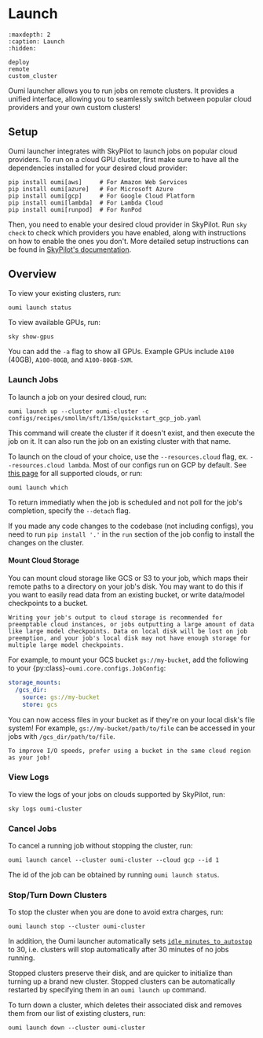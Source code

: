 # Launch

```{toctree}
:maxdepth: 2
:caption: Launch
:hidden:

deploy
remote
custom_cluster
```

Oumi launcher allows you to run jobs on remote clusters. It provides a unified interface, allowing you to seamlessly switch between popular cloud providers and your own custom clusters!

## Setup

Oumi launcher integrates with SkyPilot to launch jobs on popular cloud providers. To run on a cloud GPU cluster, first make sure to have all the dependencies installed for your desired cloud provider:

  ```shell
  pip install oumi[aws]     # For Amazon Web Services
  pip install oumi[azure]   # For Microsoft Azure
  pip install oumi[gcp]     # For Google Cloud Platform
  pip install oumi[lambda]  # For Lambda Cloud
  pip install oumi[runpod]  # For RunPod
  ```

Then, you need to enable your desired cloud provider in SkyPilot. Run `sky check` to check which providers you have enabled, along with instructions on how to enable the ones you don't. More detailed setup instructions can be found in [SkyPilot's documentation](https://skypilot.readthedocs.io/en/latest/getting-started/installation.html#cloud-account-setup).

## Overview

To view your existing clusters, run:

```shell
oumi launch status
```

To view available GPUs, run:

```shell
sky show-gpus
```

You can add the `-a` flag to show all GPUs. Example GPUs include `A100` (40GB), `A100-80GB`, and `A100-80GB-SXM`.

### Launch Jobs

To launch a job on your desired cloud, run:

```shell
oumi launch up --cluster oumi-cluster -c configs/recipes/smollm/sft/135m/quickstart_gcp_job.yaml
```

This command will create the cluster if it doesn't exist, and then execute the job on it. It can also run the job on an existing cluster with that name.

To launch on the cloud of your choice, use the `--resources.cloud` flag, ex. `--resources.cloud lambda`. Most of our configs run on GCP by default. See [this page](https://oumi.ai/docs/latest/api/oumi.launcher.html#oumi.launcher.JobResources.cloud) for all supported clouds, or run:

```shell
oumi launch which
```

To return immediatly when the job is scheduled and not poll for the job's completion, specify the `--detach` flag.

If you made any code changes to the codebase (not including configs), you need to run
`pip install '.'` in the `run` section of the job config to install the
changes on the cluster.

#### Mount Cloud Storage

You can mount cloud storage like GCS or S3 to your job, which maps their remote paths to a directory on your job's disk. You may want to do this if you want to easily read data from an existing bucket, or write data/model checkpoints to a bucket.

```{tip}
Writing your job's output to cloud storage is recommended for preemptable cloud instances, or jobs outputting a large amount of data like large model checkpoints. Data on local disk will be lost on job preemption, and your job's local disk may not have enough storage for multiple large model checkpoints.
```

For example, to mount your GCS bucket `gs://my-bucket`, add the following to your {py:class}`~oumi.core.configs.JobConfig`:

```yaml
storage_mounts:
  /gcs_dir:
    source: gs://my-bucket
    store: gcs
```

You can now access files in your bucket as if they're on your local disk's file system! For example, `gs://my-bucket/path/to/file` can be accessed in your jobs with `/gcs_dir/path/to/file`.

```{tip}
To improve I/O speeds, prefer using a bucket in the same cloud region as your job!
```

### View Logs

To view the logs of your jobs on clouds supported by SkyPilot, run:

```shell
sky logs oumi-cluster
```

### Cancel Jobs

To cancel a running job without stopping the cluster, run:

```shell
oumi launch cancel --cluster oumi-cluster --cloud gcp --id 1
```

The id of the job can be obtained by running `oumi launch status`.

### Stop/Turn Down Clusters

To stop the cluster when you are done to avoid extra charges, run:

```shell
oumi launch stop --cluster oumi-cluster
```

In addition, the Oumi launcher automatically sets [`idle_minutes_to_autostop`](https://docs.skypilot.co/en/latest/reference/api.html#sky.launch) to 30, i.e. clusters will stop automatically after 30 minutes of no jobs running.

Stopped clusters preserve their disk, and are quicker to initialize than turning up a brand new cluster. Stopped clusters can be automatically restarted by specifying them in an `oumi launch up` command.

To turn down a cluster, which deletes their associated disk and removes them from our list of existing clusters, run:

```shell
oumi launch down --cluster oumi-cluster
```
